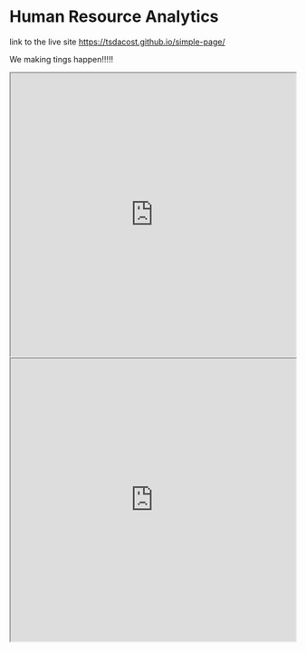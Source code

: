 # Human Resource Analytics

link to the live site https://tsdacost.github.io/simple-page/

We making tings happen!!!!!

<iframe src="https://public.tableau.com/views/DiversityDasboard/Dashboard2?:showVizHome=no&:embed=true" width="100%" height="500"></iframe>

<iframe src="https://public.tableau.com/views/DiversityDasboard1/Performance?:showVizHome=no&:embed=true" width="100%" height="500"></iframe>

